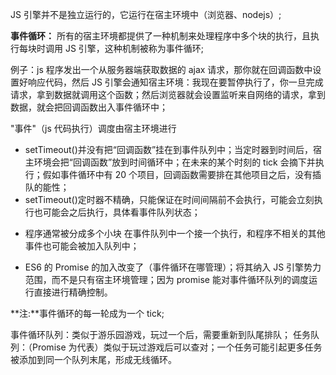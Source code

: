 JS 引擎并不是独立运行的，它运行在宿主环境中（浏览器、nodejs）;

**事件循环：** 所有的宿主环境都提供了一种机制来处理程序中多个块的执行，且执行每块时调用 JS 引擎，这种机制被称为事件循环;

例子：js 程序发出一个从服务器端获取数据的 ajax 请求，那你就在回调函数中设置好响应代码，然后 JS 引擎会通知宿主环境：我现在要暂停执行了，你一旦完成请求，拿到数据就调用这个函数；然后浏览器就会设置监听来自网络的请求，拿到数据，就会把回调函数出入事件循环中；

"事件"（js 代码执行）调度由宿主环境进行

- setTimeout()并没有把“回调函数”挂在到事件队列中；当定时器到时间后，宿主环境会把“回调函数”放到时间循环中；在未来的某个时刻的 tick 会摘下并执行；假如事件循环中有 20 个项目，回调函数需要排在其他项目之后，没有插队的能性；
- setTimeout()定时器不精确，只能保证在时间间隔前不会执行，可能会立刻执行也可能会之后执行，具体看事件队列状态；

* 程序通常被分成多个小块 在事件队列中一个接一个执行，和程序不相关的其他事件也可能会被加入队列中；

- ES6 的 Promise 的加入改变了（事件循环在哪管理）；将其纳入 JS 引擎势力范围，而不是只有宿主环境管理；因为 promise 能对事件循环队列的调度运行直接进行精确控制。

**注:**事件循环的每一轮成为一个 tick;

事件循环队列：类似于游乐园游戏，玩过一个后，需要重新到队尾排队；
任务队列：（Promise 为代表）类似于玩过游戏后可以查对；一个任务可能引起更多任务被添加到同一个队列末尾，形成无线循环。
